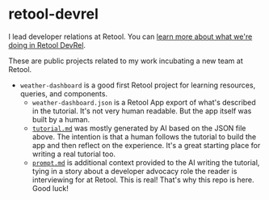 # retool-devrel

I lead developer relations at Retool. You can [learn more about what we're doing in Retool DevRel](https://retool.com/blog/retool-developer-relations).

These are public projects related to my work incubating a new team at Retool.

* `weather-dashboard` is a good first Retool project for learning resources, queries, and components.
  * `weather-dashboard.json` is a Retool App export of what's described in the tutorial. It's not very human readable. But the app itself was built by a human.
  * [`tutorial.md`](weather-dashboard/tutorial.md) was mostly generated by AI based on the JSON file above. The intention is that a human follows the tutorial to build the app and then reflect on the experience. It's a great starting place for writing a real tutorial too.
  * [`prompt.md`](weather-dashboard/prompt.md) is additional context provided to the AI writing the tutorial, tying in a story about a developer advocacy role the reader is interviewing for at Retool. This is real! That's why this repo is here. Good luck!
